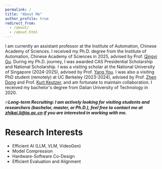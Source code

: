 ```yaml
---
permalink: /
title: "About Me"
author_profile: true
redirect_from: 
  - /about/
  - /about.html
---
```


I am currently an assistant professor at the Institute of Automation, Chinese Academy of Sciences. I received my Ph.D. degree from the Institute of Automation, Chinese Academy of Sciences in 2025, advised by Prof. [Qingyi Gu](https://people.ucas.ac.cn/~0046676). 
During my Ph.D. journey, I was awarded CAS Presidential Scholarship and National Scholarship.
I was a visiting scholar at the National University of Singapore (2024-2025), advised by Prof. [Yang You](https://www.comp.nus.edu.sg/~youy/).
I was also a visiting PhD student (remotely) at UC Berkeley (2023-2024), advised by Prof. [Zhen Dong](https://dong-zhen.com/) and Prof. [Kurt Keutzer](https://scholar.google.com/citations?user=ID9QePIAAAAJ), and am fortunate to maintain collaboration.  I received my bachelor's degree from Dalian University of Technology in 2020.

<!-- My research interests include efficient AI (LLM, VLM, VideoGen), model compression, hardware-software co-design, and efficient evaluation and alignment.  -->

🔥***Long-term Recruiting: I am actively looking for visiting students and researchers (bachelor, master, or Ph.D.), feel free to contact me at zhikai.li@ia.ac.cn if you are interested in working with me.***

Research Interests
======
* Efficient AI (LLM, VLM, VideoGen)
* Model Compression
* Hardware-Software Co-Design
* Efficient Evaluation and Alignment